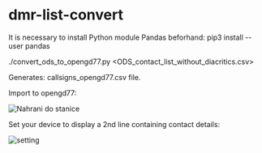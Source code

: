 # dmr-list-convert

It is necessary to install Python module Pandas beforhand:
pip3 install --user pandas


./convert_ods_to_opengd77.py <ODS_contact_list_without_diacritics.csv>

Generates: callsigns_opengd77.csv file.

Import to opengd77:

![Nahrani do stanice](https://user-images.githubusercontent.com/26999615/145954357-81e7c262-1b85-47b9-b0f1-ec225f991723.png)



Set your device to display a 2nd line containing contact details:

![setting](https://user-images.githubusercontent.com/26999615/145956968-8c4d4b4f-e210-48bf-ad8f-829bd478fe54.jpg)
